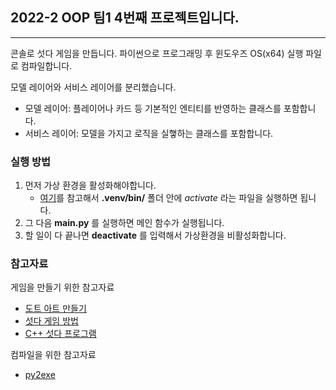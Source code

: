 ## 2022-2 OOP 팀1 4번째 프로젝트입니다.
---
콘솔로 섯다 게임을 만듭니다.
파이썬으로 프로그래밍 후 윈도우즈 OS(x64) 실행 파일로 컴파일합니다.

모델 레이어와 서비스 레이어를 분리했습니다.
- 모델 레이어: 플레이어나 카드 등 기본적인 엔티티를 반영하는 클래스를 포함합니다.
- 서비스 레이어: 모델을 가지고 로직을 실햏하는 클래스를 포함합니다.

### 실행 방법
1. 먼저 가상 환경을 활성화해야합니다.
    - [여기](https://packaging.python.org/en/latest/guides/installing-using-pip-and-virtual-environments/#creating-a-virtual-environment)를 참고해서 __.venv/bin/__ 폴더 안에 _activate_ 라는 파일을 실행하면 됩니다.
2. 그 다음 __main.py__ 를 실행하면 메인 함수가 실행됩니다.
3. 할 일이 다 끝나면 __deactivate__ 를 입력해서 가상환경을 비활성화합니다.

### 참고자료
게임을 만들기 위한 참고자료
- [도트 아트 만들기](https://snskeyboard.com/dotart/)  
- [섯다 게임 방법](http://gostop.hangame.com/gameGuide/gssudda/guide_gssudda01_01.html)
- [C++ 섯다 프로그램](https://m.blog.naver.com/PostView.naver?isHttpsRedirect=true&blogId=shenote&logNo=220453482685)

컴파일을 위한 참고자료
- [py2exe](https://www.py2exe.org/)